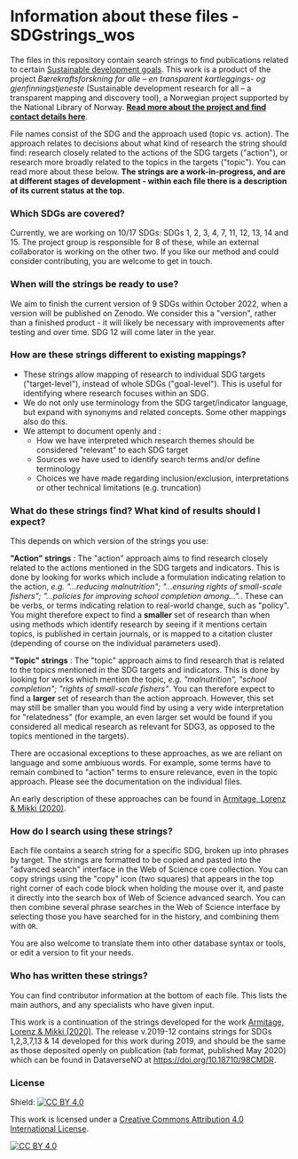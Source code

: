 # Information about these files - SDGstrings_wos

The files in this repository contain search strings to find publications related to certain [Sustainable development goals](https://sdgs.un.org/goals). This work is a product of the project *Bærekraftsforskning for alle – en transparent kartleggings- og gjenfinningstjeneste* (Sustainable development research for all – a transparent mapping and discovery tool), a Norwegian project supported by the National Library of Norway. **[Read more about the project and find contact details here](https://www.uib.no/en/ub/148804/sustainable-development-research-all-%E2%80%93-transparent-mapping-and-discovery-tool)**.

File names consist of the SDG and the approach used (topic vs. action). The approach relates to decisions about what kind of research the string should find: research closely related to the actions of the SDG targets ("action"), or research more broadly related to the topics in the targets ("topic"). You can read more about these below. **The strings are a work-in-progress, and are at different stages of development - within each file there is a description of its current status at the top.** 

### Which SDGs are covered? 

Currently, we are working on 10/17 SDGs: SDGs 1, 2, 3, 4, 7, 11, 12, 13, 14 and 15. The project group is responsible for 8 of these, while an external collaborator is working on the other two. If you like our method and could consider contributing, you are welcome to get in touch.

### When will the strings be ready to use?

We aim to finish the current version of 9 SDGs within October 2022, when a version will be published on Zenodo. We consider this a "version", rather than a finished product - it will likely be necessary with improvements after testing and over time. SDG 12 will come later in the year. 

### How are these strings different to existing mappings?

- These strings allow mapping of research to individual SDG targets ("target-level"), instead of whole SDGs ("goal-level"). This is useful for identifying where research focuses within an SDG. 
- We do not only use terminology from the SDG target/indicator language, but expand with synonyms and related concepts.  Some other mappings also do this.
- We attempt to document openly and :
  - How we have interpreted which research themes should be considered "relevant" to each SDG target
  - Sources we have used to identify search terms and/or define terminology
  - Choices we have made regarding inclusion/exclusion, interpretations or other technical limitations (e.g. truncation)

### What do these strings find? What kind of results should I expect?

This depends on which version of the strings you use:

**"Action" strings** : The "action" approach aims to find research closely related to the actions mentioned in the SDG targets and indicators. 
This is done by looking for works which include a formulation indicating relation to the action, *e.g. "...reducing malnutrition"; "...ensuring rights of small-scale fishers"; "...policies for improving school completion among...".*. These can be verbs, or terms indicating relation to real-world change, such as "policy". 
You might therefore expect to find a **smaller** set of research than when using methods which identify research by seeing if it mentions certain topics, is published in certain journals, or is mapped to a citation cluster (depending of course on the individual parameters used).  

**"Topic" strings** : The "topic" approach aims to find research that is related to the topics mentioned in the SDG targets and indicators. 
This is done by looking for works which mention the topic, *e.g. "malnutrition", "school completion"; "rights of small-scale fishers"*.
You can therefore expect to find a **larger** set of research than the action approach. However, this set may still be smaller than you would find by using a very wide interpretation for "relatedness" (for example, an even larger set would be found if you considered all medical research as relevant for SDG3, as opposed to the topics mentioned in the targets). 

There are occasional exceptions to these approaches, as we are reliant on language and some ambiuous words. For example, some terms have to remain combined to "action" terms to ensure relevance, even in the topic approach. Please see the documentation on the individual files. 

An early description of these approaches can be found in [Armitage, Lorenz & Mikki (2020)](https://doi.org/10.1162/qss_a_00071). 

### How do I search using these strings? 

Each file contains a search string for a specific SDG, broken up into phrases by target. The strings are formatted to be copied and pasted into the "advanced search" interface in the Web of Science core collection. You can copy strings using the "copy" icon (two squares) that appears in the top right corner of each code block when holding the mouse over it, and paste it directly into the search box of Web of Science advanced search. You can then combine several phrase searches in the Web of Science interface by selecting those you have searched for in the history, and combining them with `OR`.

You are also welcome to translate them into other database syntax or tools, or edit a version to fit your needs. 

### Who has written these strings?

You can find contributor information at the bottom of each file. This lists the main authors, and any specialists who have given input.

This work is a continuation of the strings developed for the work [Armitage, Lorenz & Mikki (2020)](https://doi.org/10.1162/qss_a_00071). The release v.2019-12 contains strings for SDGs 1,2,3,7,13 & 14 developed for this work during 2019, and should be the same as those deposited openly on publication (tab format, published May 2020) which can be found in DataverseNO at https://doi.org/10.18710/98CMDR.

### License

Shield: [![CC BY 4.0][cc-by-shield]][cc-by]

This work is licensed under a
[Creative Commons Attribution 4.0 International License][cc-by].

[![CC BY 4.0][cc-by-image]][cc-by]

[cc-by]: http://creativecommons.org/licenses/by/4.0/
[cc-by-image]: https://i.creativecommons.org/l/by/4.0/88x31.png
[cc-by-shield]: https://img.shields.io/badge/License-CC%20BY%204.0-lightgrey.svg
